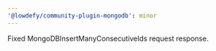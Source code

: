 ```yaml
---
'@lowdefy/community-plugin-mongodb': minor
---
```


Fixed MongoDBInsertManyConsecutiveIds request response.
